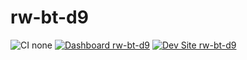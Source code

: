 # rw-bt-d9

![CI none](https://img.shields.io/badge/ci-none-orange.svg)
[![Dashboard rw-bt-d9](https://img.shields.io/badge/dashboard-rw_bt_d9-yellow.svg)](https://dashboard.pantheon.io/sites/067643d2-721a-4111-850a-2432df25dc5b#dev/code)
[![Dev Site rw-bt-d9](https://img.shields.io/badge/site-rw_bt_d9-blue.svg)](http://dev-rw-bt-d9.pantheonsite.io/)
